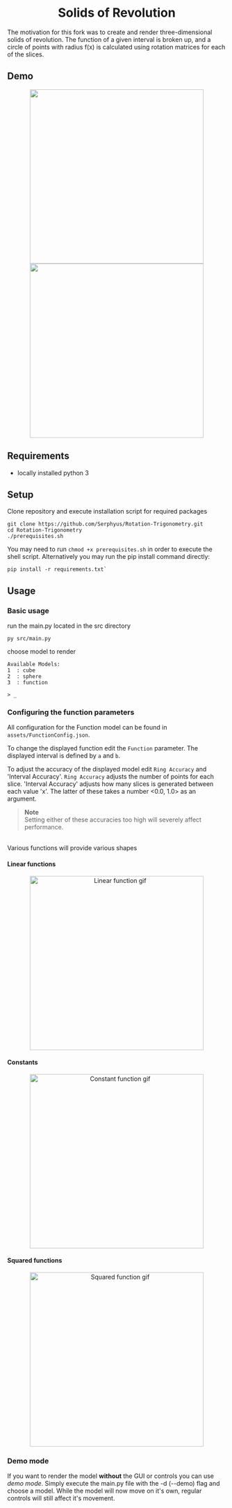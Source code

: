 <h1 align="center">
  Solids of Revolution
</h1>

The motivation for this fork was to create and render three-dimensional solids of revolution. The function of a given interval is broken up, and a circle of points with radius f(x) is calculated using rotation matrices for each of the slices.

## Demo

<div align="center">
    <img src="/media/showcase_cone.gif" height="400">
    <img src="/media/showcase_dish.gif" height="400">
</div>

## Requirements

- locally installed python 3

## Setup

Clone repository and execute installation script for required packages

```
git clone https://github.com/Serphyus/Rotation-Trigonometry.git
cd Rotation-Trigonometry
./prerequisites.sh
```

You may need to run `chmod +x prerequisites.sh` in order to execute the shell script. Alternatively you may run the pip install command directly:

```
pip install -r requirements.txt`
```

## Usage

### Basic usage

run the main.py located in the src directory

```
py src/main.py
```

choose model to render

```
Available Models:
1  : cube
2  : sphere
3  : function

> _
```

### Configuring the function parameters

All configuration for the Function model can be found in `assets/FunctionConfig.json`.

To change the displayed function edit the `Function` parameter.
The displayed interval is defined by `a` and `b`.

To adjust the accuracy of the displayed model edit `Ring Accuracy` and 'Interval Accuracy'. `Ring Accuracy` adjusts the number of points for each slice. 'Interval Accuracy' adjusts how many slices is generated between each value 'x'. The latter of these takes a number <0.0, 1.0> as an argument.

> **Note**  
> Setting either of these accuracies too high will severely affect performance.

<br>
Various functions will provide various shapes

#### Linear functions

<div align="center">
    <img src="/media/demo_cone.gif" height="400" alt="Linear function gif">
</div>

#### Constants

<div align="center">
    <img src="/media/demo_sylinder.gif" height="400" alt="Constant function gif">
</div>

#### Squared functions

<div align="center">
    <img src="/media/demo_dish.gif" height="400" alt="Squared function gif">
</div>

### Demo mode

If you want to render the model **without** the GUI or controls you can use _demo mode_. Simply execute the main.py file with the -d (--demo) flag and choose a model. While the model will now move on it's own, regular controls will still affect it's movement.
